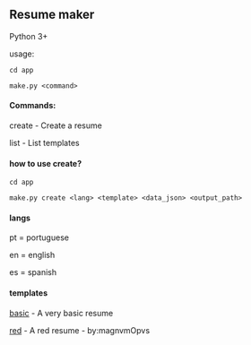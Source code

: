 ## Resume maker

Python 3+

usage:
```
cd app

make.py <command>
```

#### Commands:
  create - Create a resume

  list - List templates


#### how to use create?
```
cd app

make.py create <lang> <template> <data_json> <output_path>
```

#### langs
pt = portuguese

en = english

es = spanish


#### templates
[basic](examples/basic.pdf) - A very basic resume

[red](examples/red.pdf) - A red resume - by:magnvmOpvs

